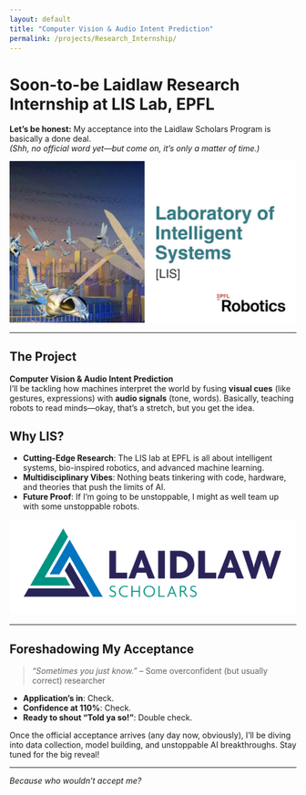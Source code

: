 ```yaml
---
layout: default
title: "Computer Vision & Audio Intent Prediction"
permalink: /projects/Research_Internship/
---
```


# Soon-to-be Laidlaw Research Internship at LIS Lab, EPFL

**Let’s be honest:** My acceptance into the Laidlaw Scholars Program is basically a done deal.  
*(Shh, no official word yet—but come on, it’s only a matter of time.)*

![EPFL LIS Lab](/assets/images/lis.jpg)

---

## The Project
**Computer Vision & Audio Intent Prediction**  
I’ll be tackling how machines interpret the world by fusing **visual cues** (like gestures, expressions) with **audio signals** (tone, words). Basically, teaching robots to read minds—okay, that’s a stretch, but you get the idea.

## Why LIS?
- **Cutting-Edge Research**: The LIS lab at EPFL is all about intelligent systems, bio-inspired robotics, and advanced machine learning.  
- **Multidisciplinary Vibes**: Nothing beats tinkering with code, hardware, and theories that push the limits of AI.  
- **Future Proof**: If I’m going to be unstoppable, I might as well team up with some unstoppable robots.

![Laidlaw Scholars Program Logo](/assets/images/laidlaw.png)

---

## Foreshadowing My Acceptance
> *“Sometimes you just know.”* – Some overconfident (but usually correct) researcher

- **Application’s in**: Check.  
- **Confidence at 110%**: Check.  
- **Ready to shout “Told ya so!”**: Double check.  

Once the official acceptance arrives (any day now, obviously), I’ll be diving into data collection, model building, and unstoppable AI breakthroughs. Stay tuned for the big reveal!

---

*Because who wouldn’t accept me?*

